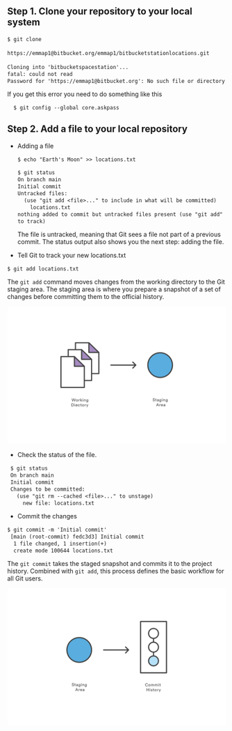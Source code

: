 ## Step 1. Clone your repository to your local system
````log
$ git clone

https://emmap1@bitbucket.org/emmap1/bitbucketstationlocations.git 

Cloning into 'bitbucketspacestation'...
fatal: could not read
Password for 'https://emmap1@bitbucket.org': No such file or directory
````

If you get this error you need to do something like this 
````log
  $ git config --global core.askpass
````

## Step 2. Add a file to your local repository  
- Adding a file
  ````Shell
  $ echo "Earth's Moon" >> locations.txt
  ````
  ````Shell
  $ git status 
  On branch main
  Initial commit
  Untracked files:
    (use "git add <file>..." to include in what will be committed)
      locations.txt
  nothing added to commit but untracked files present (use "git add" to track)
  ````

  The file is untracked, meaning that Git sees a file not part of a previous commit. The status output also shows you the next step: adding the file.


- Tell Git to track your new locations.txt 
````Shell
$ git add locations.txt
````
The `git add` command moves changes from the working directory to the Git staging area. The staging area is where you prepare a snapshot of a set of changes before committing them to the official history.

![Image](/BitBucket/Images/1/1.svg)

- Check the status of the file.
````Shell
 $ git status 
 On branch main
 Initial commit
 Changes to be committed:
   (use "git rm --cached <file>..." to unstage)
     new file: locations.txt
````
- Commit the changes
````Shell
$ git commit -m 'Initial commit' 
 [main (root-commit) fedc3d3] Initial commit
  1 file changed, 1 insertion(+)
  create mode 100644 locations.txt
````
The `git commit` takes the staged snapshot and commits it to the project history. Combined with `git add`, this process defines the basic workflow for all Git users.

![Image](/BitBucket/Images/1/2.svg)